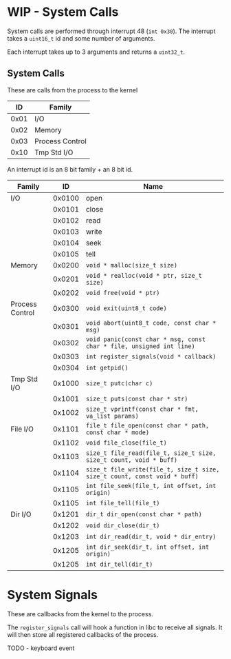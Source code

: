 # WIP - System Calls

System calls are performed through interrupt 48 (`int 0x30`). The interrupt
takes a `uint16_t` id and some number of arguments.

Each interrupt takes up to 3 arguments and returns a `uint32_t`.

## System Calls

These are calls from the process to the kernel

| ID   | Family          |
| ---- | --------------- |
| 0x01 | I/O             |
| 0x02 | Memory          |
| 0x03 | Process Control |
| 0x10 | Tmp Std I/O     |

An interrupt id is an 8 bit family + an 8 bit id.

| Family          | ID     | Name                                                                      |
| --------------- | ------ | ------------------------------------------------------------------------- |
| I/O             | 0x0100 | open                                                                      |
|                 | 0x0101 | close                                                                     |
|                 | 0x0102 | read                                                                      |
|                 | 0x0103 | write                                                                     |
|                 | 0x0104 | seek                                                                      |
|                 | 0x0105 | tell                                                                      |
| Memory          | 0x0200 | `void * malloc(size_t size)`                                              |
|                 | 0x0201 | `void * realloc(void * ptr, size_t size)`                                 |
|                 | 0x0202 | `void free(void * ptr)`                                                   |
| Process Control | 0x0300 | `void exit(uint8_t code)`                                                 |
|                 | 0x0301 | `void abort(uint8_t code, const char * msg)`                              |
|                 | 0x0302 | `void panic(const char * msg, const char * file, unsigned int line)`      |
|                 | 0x0303 | `int register_signals(void * callback)`                                   |
|                 | 0x0304 | `int getpid()`                                                            |
| Tmp Std I/O     | 0x1000 | `size_t putc(char c)`                                                     |
|                 | 0x1001 | `size_t puts(const char * str)`                                           |
|                 | 0x1002 | `size_t vprintf(const char * fmt, va_list params)`                        |
| File I/O        | 0x1101 | `file_t file_open(const char * path, const char * mode)`                  |
|                 | 0x1102 | `void file_close(file_t)`                                                 |
|                 | 0x1103 | `size_t file_read(file_t, size_t size, size_t count, void * buff)`        |
|                 | 0x1104 | `size_t file_write(file_t, size_t size, size_t count, const void * buff)` |
|                 | 0x1105 | `int file_seek(file_t, int offset, int origin)`                           |
|                 | 0x1105 | `int file_tell(file_t)`                                                   |
| Dir I/O         | 0x1201 | `dir_t dir_open(const char * path)`                                       |
|                 | 0x1202 | `void dir_close(dir_t)`                                                   |
|                 | 0x1203 | `int dir_read(dir_t, void * dir_entry)`                                   |
|                 | 0x1205 | `int dir_seek(dir_t, int offset, int origin)`                             |
|                 | 0x1205 | `int dir_tell(dir_t)`                                                     |

# System Signals

These are callbacks from the kernel to the process.

The `register_signals` call will hook a function in libc to receive all signals.
It will then store all registered callbacks of the process.

TODO - keyboard event
